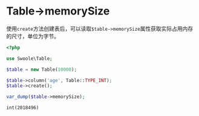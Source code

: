 # Table->memorySize

使用`create`方法创建表后，可以读取`$table->memorySize`属性获取实际占用内存的尺寸，单位为字节。

```php
<?php

use Swoole\Table;

$table = new Table(10000);

$table->column('age', Table::TYPE_INT);
$table->create();

var_dump($table->memorySize);
```

```shell
int(2018496)
```
